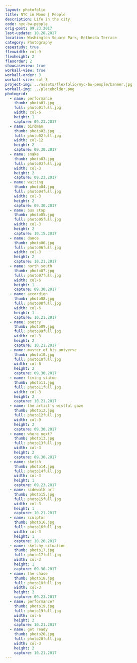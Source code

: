 ```yaml
---
layout: photofolio
title: NYC in Mono | People
description: Life in the city.
code: nyc-bw-people
orig-post: 09.23.2017
last-update: 10.28.2017
location: Washington Square Park, Bethesda Terrace
category: Photography
casestudy: true
flexwidth: col-9
flexheight: 2
flexorder: 2
showcaseview: true
workall-view: true
workall-order: 3
workall-size: col-3
project-img: ../assets/flexfolio/nyc-bw-people/banner.jpg
workall-img: ../placeholder.png
photogrid:
  - name: performance
    thumb: photo01.jpg
    full: photo01full.jpg
    width: col-6
    height: 1
    capture: 09.23.2017
  - name: birdman
    thumb: photo02.jpg
    full: photo02full.jpg
    width: col-12
    height: 2
    capture: 09.30.2017
  - name: snake
    thumb: photo03.jpg
    full: photo03full.jpg
    width: col-3
    height: 2
    capture: 09.23.2017
  - name: waiting
    thumb: photo04.jpg
    full: photo04full.jpg
    width: col-3
    height: 2
    capture: 09.30.2017
  - name: bus stop
    thumb: photo05.jpg
    full: photo05full.jpg
    width: col-3
    height: 2
    capture: 10.15.2017
  - name: dance
    thumb: photo06.jpg
    full: photo06full.jpg
    width: col-3
    height: 2
    capture: 10.21.2017
  - name: north south
    thumb: photo07.jpg
    full: photo07full.jpg
    width: col-6
    height: 1
    capture: 09.30.2017
  - name: accordion
    thumb: photo08.jpg
    full: photo08full.jpg
    width: col-6
    height: 1
    capture: 10.21.2017
  - name: poetry
    thumb: photo09.jpg
    full: photo09full.jpg
    width: col-3
    height: 2
    capture: 10.21.2017
  - name: master of his universe
    thumb: photo10.jpg
    full: photo10full.jpg
    width: col-6
    height: 2
    capture: 09.30.2017
  - name: living statue
    thumb: photo11.jpg
    full: photo11full.jpg
    width: col-3
    height: 2
    capture: 10.21.2017
  - name: the artist's wistful gaze
    thumb: photo12.jpg
    full: photo12full.jpg
    width: col-9
    height: 2
    capture: 09.30.2017
  - name: where next?
    thumb: photo13.jpg
    full: photo13full.jpg
    width: col-3
    height: 2
    capture: 09.30.2017
  - name: sketch
    thumb: photo14.jpg
    full: photo14full.jpg
    width: col-3
    height: 1
    capture: 09.23.2017
  - name: sidewalk art
    thumb: photo15.jpg
    full: photo15full.jpg
    width: col-3
    height: 1
    capture: 10.21.2017
  - name: sculptor
    thumb: photo16.jpg
    full: photo16full.jpg
    width: col-3
    height: 1
    capture: 10.28.2017
  - name: sketchy situation
    thumb: photo17.jpg
    full: photo17full.jpg
    width: col-3
    height: 1
    capture: 09.30.2017
  - name: the chase
    thumb: photo18.jpg
    full: photo18full.jpg
    width: col-3
    height: 2
    capture: 09.23.2017
  - name: performance?
    thumb: photo19.jpg
    full: photo19full.jpg
    width: col-6
    height: 2
    capture: 10.21.2017
  - name: get ready
    thumb: photo20.jpg
    full: photo20full.jpg
    width: col-3
    height: 2
    capture: 10.21.2017
---
```

